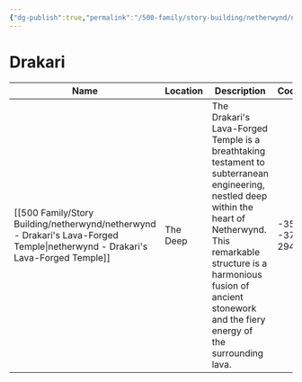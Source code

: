 ```yaml
---
{"dg-publish":true,"permalink":"/500-family/story-building/netherwynd/netherwynd-temples/"}
---
```


# Drakari
| Name | Location | Description | Coords |
| ---- | ---- | ---- | ---- |
| [[500 Family/Story Building/netherwynd/netherwynd - Drakari's Lava-Forged Temple\|netherwynd - Drakari's Lava-Forged Temple]] | The Deep | The Drakari's Lava-Forged Temple is a breathtaking testament to subterranean engineering, nestled deep within the heart of Netherwynd. This remarkable structure is a harmonious fusion of ancient stonework and the fiery energy of the surrounding lava. | -355 -37 294 |
